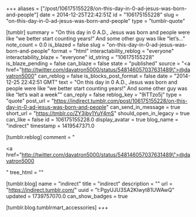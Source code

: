+++
aliases = ["/post/106175155228/on-this-day-in-0-ad-jesus-was-born-and-people"]
date = 2014-12-25T22:42:51Z
id = "106175155228"
slug = "on-this-day-in-0-ad-jesus-was-born-and-people"
type = "tumblr-quote"

[tumblr]
summary = "On this day in 0 A.D., Jesus was born and people were like “we better start counting years!” And some other guy was like “let’s..."
note_count = 0.0
is_blazed = false
slug = "on-this-day-in-0-ad-jesus-was-born-and-people"
format = "html"
interactability_reblog = "everyone"
interactability_blaze = "everyone"
id_string = "106175155228"
is_blaze_pending = false
can_blaze = false
state = "published"
source = "<a href=\"http://twitter.com/davatron5000/status/548146057037631489\">@davatron5000</a>"
can_reblog = false
is_blocks_post_format = false
date = "2014-12-25 22:42:51 GMT"
text = "On this day in 0 A.D., Jesus was born and people were like &ldquo;we better start counting years!&rdquo; And some other guy was like &ldquo;let&rsquo;s wait a week&rdquo;"
can_reply = false
reblog_key = "9iTTzo5j"
type = "quote"
post_url = "https://indirect.tumblr.com/post/106175155228/on-this-day-in-0-ad-jesus-was-born-and-people"
can_send_in_message = true
short_url = "https://tmblr.co/ZY3jby1YuY4mS"
should_open_in_legacy = true
can_like = false
id = 106175155228.0
display_avatar = true
blog_name = "indirect"
timestamp = 1419547371.0

[tumblr.reblog]
comment = "<p><a href=\"http://twitter.com/davatron5000/status/548146057037631489\">@davatron5000</a></p>"
tree_html = ""

[tumblr.blog]
name = "indirect"
title = "indirect"
description = ""
url = "https://indirect.tumblr.com/"
uuid = "t:PgyUJU3SA2Klwyt81UWAwQ"
updated = 1739757070.0
can_show_badges = true

[tumblr.blog.tumblrmart_accessories]
+++
